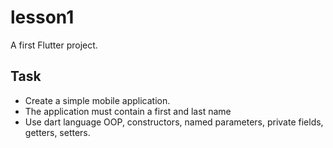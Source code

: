 # lesson1

A first Flutter project.

## Task

- Create a simple mobile application.
- The application must contain a first and last name
- Use dart language OOP, constructors, named parameters, private fields, getters, setters.

